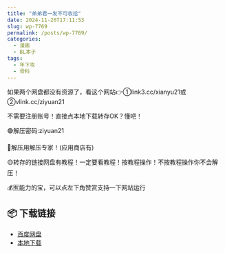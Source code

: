 ```yaml
---
title: "弟弟君一发不可收拾"
date: 2024-11-26T17:11:53
slug: wp-7769
permalink: /posts/wp-7769/
categories:
  - 漫画
  - BL本子
tags:
  - 年下攻
  - 骨科
---
```


如果两个网盘都没有资源了，看这个网站👉①link3.cc/xianyu21或②vlink.cc/ziyuan21

不需要注册账号！直接点本地下载转存OK？懂吧！

🟢解压密码:ziyuan21

🔵解压用解压专家！(应用商店有)

🟡转存的链接网盘有教程！一定要看教程！按教程操作！不按教程操作你不会解压！

💰🈶能力的宝，可以点左下角赞赏支持一下网站运行

## 📦 下载链接
- [百度网盘](https://blziyuan21.com/pay-download/7769?key=cfd49d8ba0&down_id=0)
- [本地下载](https://blziyuan21.com/pay-download/7769?key=cfd49d8ba0&down_id=1)

